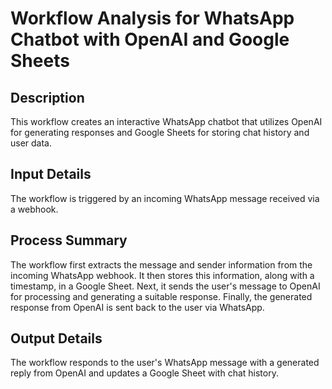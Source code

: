 # Workflow Analysis for WhatsApp Chatbot with OpenAI and Google Sheets

## Description
This workflow creates an interactive WhatsApp chatbot that utilizes OpenAI for generating responses and Google Sheets for storing chat history and user data.

## Input Details
The workflow is triggered by an incoming WhatsApp message received via a webhook.

## Process Summary
The workflow first extracts the message and sender information from the incoming WhatsApp webhook. It then stores this information, along with a timestamp, in a Google Sheet. Next, it sends the user's message to OpenAI for processing and generating a suitable response. Finally, the generated response from OpenAI is sent back to the user via WhatsApp.

## Output Details
The workflow responds to the user's WhatsApp message with a generated reply from OpenAI and updates a Google Sheet with chat history.

